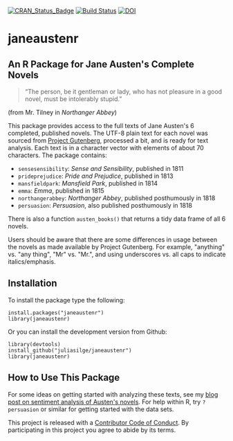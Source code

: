 [![CRAN_Status_Badge](http://www.r-pkg.org/badges/version/janeaustenr)](https://cran.r-project.org/package=janeaustenr)
[![Build Status](https://travis-ci.org/juliasilge/janeaustenr.svg?branch=master)](https://travis-ci.org/juliasilge/janeaustenr)
[![DOI](https://zenodo.org/badge/22224/juliasilge/janeaustenr.svg)](https://zenodo.org/badge/latestdoi/22224/juliasilge/janeaustenr)

# janeaustenr

## An R Package for Jane Austen's Complete Novels

> “The person, be it gentleman or lady, who has not pleasure in a good novel, 
> must be intolerably stupid.”

(from Mr. Tilney in *Northanger Abbey*)

This package provides access to the full texts of Jane Austen's 6 completed, published novels. The UTF-8 plain text for each novel was sourced from [Project Gutenberg](https://www.gutenberg.org/), processed a bit, and is ready for text analysis. Each text is in a character vector with elements of about 70 characters. The package contains:

* `sensesensibility`:  *Sense and Sensibility*, published in 1811
* `prideprejudice`:  *Pride and Prejudice*, published in 1813
* `mansfieldpark`:  *Mansfield Park*, published in 1814
* `emma`:  *Emma*, published in 1815
* `northangerabbey`:  *Northanger Abbey*, published posthumously in 1818
* `persuasion`:  *Persuasion*, also published posthumously in 1818

There is also a function `austen_books()` that returns a tidy data frame of all 6 novels. 

Users should be aware that there are some differences in usage between the novels as made available by Project Gutenberg. For example, "anything" vs. "any thing", "Mr" vs. "Mr.", and using underscores vs. all caps to indicate italics/emphasis.

## Installation

To install the package type the following:

```
install.packages("janeaustenr")
library(janeaustenr)
```

Or you can install the development version from Github:

```
library(devtools)
install_github("juliasilge/janeaustenr")
library(janeaustenr)
```

## How to Use This Package

For some ideas on getting started with analyzing these texts, see my [blog post on sentiment analysis of Austen's novels](http://juliasilge.com/blog/If-I-Loved-NLP-Less/). For help within R, try `?persuasion` or similar for getting started with the data sets.

This project is released with a [Contributor Code of Conduct](CONDUCT.md). By participating in this project you agree to abide by its terms.
